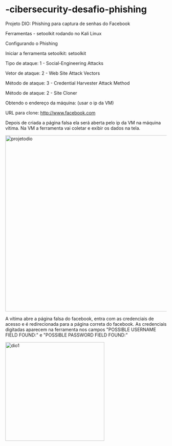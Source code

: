 # -cibersecurity-desafio-phishing
Projeto DIO: Phishing para captura de senhas do Facebook

Ferramentas - setoolkit rodando no Kali Linux

Configurando o Phishing

Iniciar a ferramenta setoolkit: setoolkit

Tipo de ataque: 1 - Social-Engineering Attacks

Vetor de ataque: 2 - Web Site Attack Vectors

Método de ataque: 3 - Credential Harvester Attack Method 

Método de ataque: 2 - Site Cloner

Obtendo o endereço da máquina: (usar o ip da VM)

URL para clone: http://www.facebook.com

Depois de criada a página falsa ela será aberta pelo ip da VM na máquina vítima.
Na VM a ferramenta vai coletar e exibir os dados na tela.

<img width="551" alt="projetodio" src="https://github.com/user-attachments/assets/4460a44f-5e8b-44a7-9752-1ef3b5b74c23" />

A vítima abre a página falsa do facebook, entra com as credenciais de acesso e é redirecionada para a página correta do facebook.
As credenciais digitadas aparecem na ferramenta nos campos "POSSIBLE USERNAME FIELD FOUND:" e "POSSIBLE PASSWORD FIELD FOUND:"

<img width="309" alt="dio1" src="https://github.com/user-attachments/assets/107dd25d-9289-48f0-9222-e9df05c2acb5" />
 
